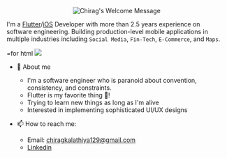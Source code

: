 <p align="center">
		<img alt="Chirag's Welcome Message"
			 src="https://readme-typing-svg.herokuapp.com?size=30&background=45E5FF00&center=true&vCenter=true&lines=%F0%9F%91%8B%F0%9F%8F%BC+Hi+there!+I'm+Chirag">
  <br />
</p>

I'm a [Flutter](https://flutter.dev)/[iOS](https://www.android.com) Developer with more than 2.5 years experience on software engineering. Building production-level mobile applications in multiple industries including `Social Media`, `Fin-Tech`, `E-Commerce`, and `Maps`.

=for html <a href="https://wakatime.com/@c5412c5b-cc34-48bd-9a8e-0531b63ae600"><img src="https://wakatime.com/badge/user/c5412c5b-cc34-48bd-9a8e-0531b63ae600.svg"></a>


* 🤗 About me
    - I'm a software engineer who is paranoid about convention, consistency, and constraints.
    - Flutter is my favorite thing 💙!
    - Trying to learn new things as long as I'm alive
    - Interested in implementing sophisticated UI/UX designs

* 📫 How to reach me:
    * Email: chiragkalathiya129@gmail.com
    * [Linkedin](https://www.linkedin.com/in/chirag-kalathiya-0b77a21ba)
